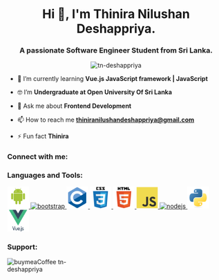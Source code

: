 <h1 align="center">Hi 👋, I'm Thinira Nilushan Deshappriya.</h1>
<h3 align="center">A passionate Software Engineer Student from Sri Lanka.</h3>

<p align="center"> <img src="https://komarev.com/ghpvc/?username=tn-deshappriya&label=Profile%20views&color=0e75b6&style=flat" alt="tn-deshappriya" /> </p>

- 🌱 I’m currently learning **Vue.js JavaScript framework | JavaScript**

- 🤓 I’m  **Undergraduate at Open University Of Sri Lanka**

- 💬 Ask me about **Frontend Development**

- 📫 How to reach me **thiniranilushandeshappriya@gmail.com**

- ⚡ Fun fact **Thinira**

<h3 align="left">Connect with me:</h3>
<p align="left">
</p>

<h3 align="left">Languages and Tools:</h3>
<p align="left"> <a href="https://developer.android.com" target="_blank" rel="noreferrer"> <img src="https://raw.githubusercontent.com/devicons/devicon/master/icons/android/android-original-wordmark.svg" alt="android" width="50" height="50"/> </a> <a href="https://getbootstrap.com" target="_blank" rel="noreferrer"> <img src="https://encrypted-tbn0.gstatic.com/images?q=tbn:ANd9GcStzl8XaJRn5w1kkJU4Mi43uGSCHjzC2w6vMruwjjcQ3Q&s" alt="bootstrap" width="50" height="50"/> </a> <a href="https://www.cprogramming.com/" target="_blank" rel="noreferrer"> <img src="https://raw.githubusercontent.com/devicons/devicon/master/icons/c/c-original.svg" alt="c" width="50" height="50"/> </a> <a href="https://www.w3schools.com/css/" target="_blank" rel="noreferrer"> <img src="https://raw.githubusercontent.com/devicons/devicon/master/icons/css3/css3-original-wordmark.svg" alt="css3" width="50" height="50"/> </a> <a href="https://www.w3.org/html/" target="_blank" rel="noreferrer"> <img src="https://raw.githubusercontent.com/devicons/devicon/master/icons/html5/html5-original-wordmark.svg" alt="html5" width="50" height="50"/> </a> <a href="https://developer.mozilla.org/en-US/docs/Web/JavaScript" target="_blank" rel="noreferrer"> <img src="https://raw.githubusercontent.com/devicons/devicon/master/icons/javascript/javascript-original.svg" alt="javascript" width="50" height="50"/> </a> <a href="https://nodejs.org" target="_blank" rel="noreferrer"> <img src="https://miro.medium.com/v2/resize:fit:900/1*TY9uBBO9leUbRtlXmQBiug.png" alt="nodejs" width="50" height="50"/> </a> <a href="https://www.python.org" target="_blank" rel="noreferrer"> <img src="https://raw.githubusercontent.com/devicons/devicon/master/icons/python/python-original.svg" alt="python" width="50" height="50"/> </a> <a href="https://vuejs.org/" target="_blank" rel="noreferrer"> <img src="https://raw.githubusercontent.com/devicons/devicon/master/icons/vuejs/vuejs-original-wordmark.svg" alt="vuejs" width="50" height="50"/> </a> </p>

<h3 align="left">Support:</h3>
<p><a href="https://www.buymeacoffee.com/buymeaCoffee tn-deshappriya"> <img align="left" src="https://cdn.buymeacoffee.com/buttons/v2/default-yellow.png" height="50" width="210" alt="buymeaCoffee tn-deshappriya" /></a></p><br><br>

<!---
tn-deshappriya/tn-deshappriya is a ✨ special ✨ repository because its `README.md` (this file) appears on your GitHub profile.
You can click the Preview link to take a look at your changes.
--->
